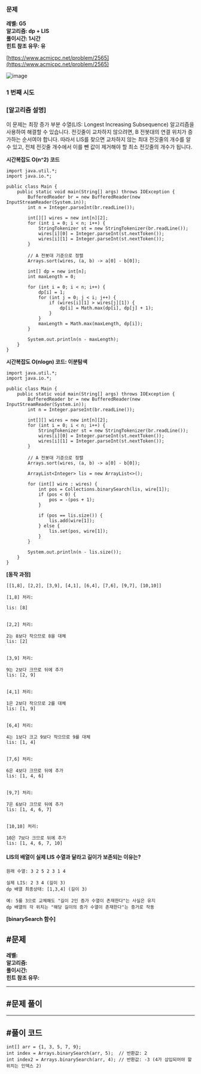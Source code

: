 ### **문제**         

**레벨: G5  
알고리즘: dp + LIS**   
**풀이시간: 1시간   
힌트 참조 유무: 유**

[https://www.acmicpc.net/problem/2565](https://www.acmicpc.net/problem/2565)

![image](https://github.com/user-attachments/assets/e14b529e-cb33-42c5-b8c5-cf260ab4e202)

### **1 번째 시도**   

### **\[알고리즘 설명\]**

이 문제는 최장 증가 부분 수열(LIS: Longest Increasing Subsequence) 알고리즘을 사용하여 해결할 수 있습니다. 전깃줄이 교차하지 않으려면, B 전봇대의 연결 위치가 증가하는 순서여야 합니다. 따라서 LIS를 찾으면 교차하지 않는 최대 전깃줄의 개수를 알 수 있고, 전체 전깃줄 개수에서 이를 뺀 값이 제거해야 할 최소 전깃줄의 개수가 됩니다.

**시간복잡도 O(n^2) 코드**

```
import java.util.*;
import java.io.*;

public class Main {
    public static void main(String[] args) throws IOException {
        BufferedReader br = new BufferedReader(new InputStreamReader(System.in));
        int n = Integer.parseInt(br.readLine());
        
        int[][] wires = new int[n][2];
        for (int i = 0; i < n; i++) {
            StringTokenizer st = new StringTokenizer(br.readLine());
            wires[i][0] = Integer.parseInt(st.nextToken());
            wires[i][1] = Integer.parseInt(st.nextToken());
        }
        
        // A 전봇대 기준으로 정렬
        Arrays.sort(wires, (a, b) -> a[0] - b[0]);
        
        int[] dp = new int[n];
        int maxLength = 0;
        
        for (int i = 0; i < n; i++) {
            dp[i] = 1;
            for (int j = 0; j < i; j++) {
                if (wires[i][1] > wires[j][1]) {
                    dp[i] = Math.max(dp[i], dp[j] + 1);
                }
            }
            maxLength = Math.max(maxLength, dp[i]);
        }
        
        System.out.println(n - maxLength);
    }
}
```

**시간복잡도 O(nlogn) 코드: 이분탐색**

```
import java.util.*;
import java.io.*;

public class Main {
    public static void main(String[] args) throws IOException {
        BufferedReader br = new BufferedReader(new InputStreamReader(System.in));
        int n = Integer.parseInt(br.readLine());
        
        int[][] wires = new int[n][2];
        for (int i = 0; i < n; i++) {
            StringTokenizer st = new StringTokenizer(br.readLine());
            wires[i][0] = Integer.parseInt(st.nextToken());
            wires[i][1] = Integer.parseInt(st.nextToken());
        }
        
        // A 전봇대 기준으로 정렬
        Arrays.sort(wires, (a, b) -> a[0] - b[0]);
        
        ArrayList<Integer> lis = new ArrayList<>();
        
        for (int[] wire : wires) {
            int pos = Collections.binarySearch(lis, wire[1]);
            if (pos < 0) {
                pos = -(pos + 1);
            }
            
            if (pos == lis.size()) {
                lis.add(wire[1]);
            } else {
                lis.set(pos, wire[1]);
            }
        }
        
        System.out.println(n - lis.size());
    }
}
```

**\[동작 과정\]**

```
[[1,8], [2,2], [3,9], [4,1], [6,4], [7,6], [9,7], [10,10]]

[1,8] 처리:

lis: [8]


[2,2] 처리:

2는 8보다 작으므로 8을 대체
lis: [2]


[3,9] 처리:

9는 2보다 크므로 뒤에 추가
lis: [2, 9]


[4,1] 처리:

1은 2보다 작으므로 2를 대체
lis: [1, 9]


[6,4] 처리:

4는 1보다 크고 9보다 작으므로 9를 대체
lis: [1, 4]


[7,6] 처리:

6은 4보다 크므로 뒤에 추가
lis: [1, 4, 6]


[9,7] 처리:

7은 6보다 크므로 뒤에 추가
lis: [1, 4, 6, 7]


[10,10] 처리:

10은 7보다 크므로 뒤에 추가
lis: [1, 4, 6, 7, 10]
```

#### **LIS의 배열이 실제 LIS 수열과 달라고 길이가 보존되는 이유는?**

```
원래 수열: 3 2 5 2 3 1 4

실제 LIS: 2 3 4 (길이 3)
dp 배열 최종상태: [1,3,4] (길이 3)

예: 5를 3으로 교체해도 "길이 2인 증가 수열이 존재한다"는 사실은 유지
dp 배열의 각 위치는 "해당 길이의 증가 수열이 존재한다"는 증거로 작동
```

**\[binarySearch 함수\]**

## **#문제**         

**레벨:   
알고리즘:**   
**풀이시간:   
힌트 참조 유무:**

---

## **#문제 풀이**        

---

## **#풀이 코드**      

```
int[] arr = {1, 3, 5, 7, 9};
int index = Arrays.binarySearch(arr, 5);  // 반환값: 2
int index2 = Arrays.binarySearch(arr, 4); // 반환값: -3 (4가 삽입되어야 할 위치는 인덱스 2)
```
